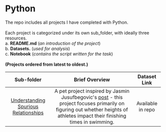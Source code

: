 # Python
The repo includes all projects I have completed with Python.<br>
<br>
Each project is categorized under its own sub_folder, with ideally three resources.<br>
a. **README.md** (*an introduction of the project*) <br>
b. **Datasets.** (*used for analysis*) <br>
c. **Notebook** (*contains the script written for the task*)<br>
<br>
**(Projects ordered from latest to oldest.)**
<br>

| Sub-folder | Brief Overview |  Dataset Link  |  
|:-:|:-:|:-:|
| [Understanding Spurious Relationships](https://github.com/AbdullahAsghar/Python/tree/main/Understanding%20Spurious%20Relationships) | A pet project inspired by Jasmin Jusufbegovic's [post](https://www.linkedin.com/in/jasmin-jusufbegovic-560140210/) - this project focuses primarily on figuring out whether heights of athletes impact their finishing times in swimming. | Available in repo |
